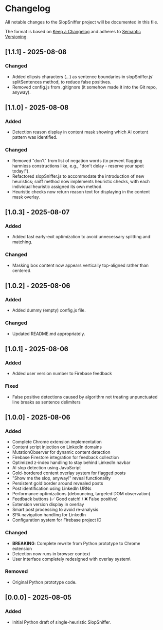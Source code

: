 # Changelog

All notable changes to the SlopSniffer project will be documented in this file.

The format is based on [Keep a Changelog](https://keepachangelog.com/en/1.1.0/) and adheres to [Semantic Versioning](https://semver.org/).

## [1.1.1] - 2025-08-08
### Changed
- Added ellipsis characters (…) as sentence boundaries in slopSniffer.js' splitSentences method, to reduce false positives.
- Removed config.js from .gitignore (it somehow made it into the Git repo, anyway).


## [1.1.0] - 2025-08-08
### Added
- Detection reason display in content mask showing which AI content pattern was identified.

### Changed
- Removed "don't" from list of negation words (to prevent flagging harmless constructions like, e.g., "don't delay - reserve your spot today!").
- Refactored slopSniffer.js to accommodate the introduction of new heuristics; sniff method now implements heuristic checks, with each individual heuristic assigned its own method.
- Heuristic checks now return reason text for displaying in the content mask overlay.


## [1.0.3] - 2025-08-07
### Added
- Added fast early-exit optimization to avoid unnecessary splitting and matching.

### Changed
- Masking box content now appears vertically top-aligned rather than centered.


## [1.0.2] - 2025-08-06
### Added
- Added dummy (empty) config.js file.

### Changed
- Updated README.md appropriately.

## [1.0.1] - 2025-08-06
### Added
- Added user version number to Firebase feedback

### Fixed
- False positive detections caused by algorithm not treating unpunctuated line breaks as sentence delimiters

## [1.0.0] - 2025-08-06
### Added
- Complete Chrome extension implementation
- Content script injection on LinkedIn domains
- MutationObserver for dynamic content detection
- Firebase Firestore integration for feedback collection
- Optimized z-index handling to stay behind LinkedIn navbar
- AI slop detection using JavaScript
- Gold-bordered content overlay system for flagged posts
- "Show me the slop, anyway!" reveal functionality
- Persistent gold border around revealed posts
- Post identification using LinkedIn URNs
- Performance optimizations (debouncing, targeted DOM observation)
- Feedback buttons (✅ Good catch! / ❌ False positive)
- Extension version display in overlay
- Smart post processing to avoid re-analysis
- SPA navigation handling for LinkedIn
- Configuration system for Firebase project ID

### Changed
- **BREAKING**: Complete rewrite from Python prototype to Chrome extension
- Detection now runs in browser context
- User interface completely redesigned with overlay system\

### Removed
- Original Python prototype code.

## [0.0.0] - 2025-08-05
### Added
- Initial Python draft of single-heuristic SlopSniffer.